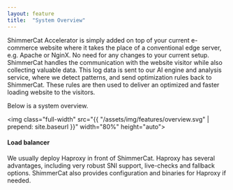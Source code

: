 ```yaml
---
layout: feature
title:  "System Overview"
---
```

ShimmerCat Accelerator is simply added on top of your current e-commerce website where it takes the place of a conventional edge server, e.g. Apache or NginX. No need for any changes to your current setup. ShimmerCat handles the communication with the website visitor while also collecting valuable data. This log data is sent to our AI engine and analysis service, where we detect patterns, and send optimization rules back to ShimmerCat.  These rules are then used to deliver an optimized and faster loading website to the visitors.

Below is a system overview. 

<img class="full-width" src="{{ "/assets/img/features/overview.svg" | prepend: site.baseurl }}" width="80%" height="auto">

#### Load balancer
We usually deploy Haproxy in front of ShimmerCat. Haproxy has several advantages, including very robust SNI support, live-checks and fallback options. ShimmerCat also provides configuration and binaries for Haproxy if needed.



